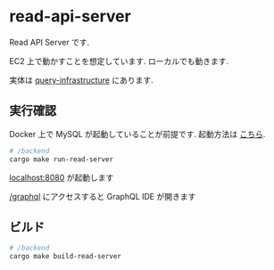 # read-api-server

Read API Server です.

EC2 上で動かすことを想定しています. ローカルでも動きます.

実体は [query-infrastructure](../../query/infrastructure) にあります.

## 実行確認

Docker 上で MySQL が起動していることが前提です. 起動方法は [こちら](../../README.md).

```bash
# /backend
cargo make run-read-server
```

[localhost:8080](http://localhost:8080) が起動します

[/graphql](http://localhost:8080/graphql) にアクセスすると GraphQL IDE が開きます

## ビルド

```bash
# /backend
cargo make build-read-server
```
